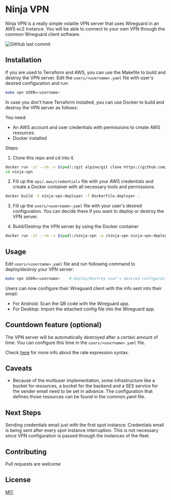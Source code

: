 # Ninja VPN

Ninja VPN is a really simple volatile VPN server that uses Wireguard in an AWS ec2 instance. You will be able to connect to your own VPN through the common Wireguard client software.

![GitHub last commit](https://img.shields.io/github/last-commit/gerardVM/ninja-vpn)

## Installation

If you are used to Terraform and AWS, you can use the Makefile to build and destroy the VPN server. Edit the `users/<username>.yaml` file with user's desired configuration and run:

```bash
make vpn USER=<username>
```

In case you don't have Terraform installed, you can use Docker to build and destroy the VPN server as follows:

You need:
- An AWS account and user credentials with permissions to create AWS resources.
- Docker installed

Steps:

1. Clone this repo and cd into it.
```bash
docker run -it --rm -v $(pwd):/git alpine/git clone https://github.com/gerardVM/ninja-vpn.git
cd ninja-vpn
```

2. Fill up the `ops/.aws/credentials` file with your AWS credentials and create a Docker container with all necessary tools and permissions:
```bash
docker build -t ninja-vpn-deployer -f Dockerfile.deployer .
```

3. Fill up the `users/<username>.yaml` file with your user's desired configuration. You can decide there if you want to deploy or destroy the VPN server.

4. Build/Destroy the VPN server by using the Docker container
```bash
docker run -it --rm -v $(pwd):/ninja-vpn -w /ninja-vpn ninja-vpn-deployer "make vpn USER=<username>"
```

## Usage

Edit `users/<username>.yaml` file and run following command to deploy/destroy your VPN server:

```bash
make vpn USER=<username>    # Deploy/Destroy user's desired configuration for the VPN server
```

Users can now configure their Wireguard client with the info sent into their email:

- For Android: Scan the QR code with the Wireguard app.
- For Desktop: Import the attached config file into the Wireguard app.

## Countdown feature (optional)

The VPN server will be automatically destroyed after a certain amount of time. You can configure this time in the `users/<username>.yaml` file.

Check [here](https://docs.aws.amazon.com/AmazonCloudWatch/latest/events/ScheduledEvents.html#RateExpressions) for more info about the rate expression syntax.

## Caveats

- Because of the multiuser implementation, some infrastructure like a bucket for resources, a bucket for the backend and a SES service for the sender email need to be set in advance. The configuration that defines those resources can be found in the common.yaml file.

## Next Steps

Sending credentials email just with the first spot instance: Credentials email is being sent after every spot instance interruption. This is not necessary since VPN configuration is passed through the instances of the fleet.

## Contributing

Pull requests are welcome

## License

[MIT](LICENSE.txt)
